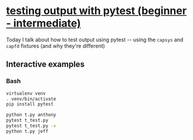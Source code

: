 # [testing output with pytest (beginner - intermediate)](https://youtu.be/dN-pVt7i4Us)

Today I talk about how to test output using pytest -- using the `capsys` and `capfd` fixtures (and why they're different)

## Interactive examples

### Bash

```bash
virtualenv venv
. venv/bin/activate
pip install pytest

python t.py anthony
pytest t_test.py
pytest t_test.py -v
python t.py jeff
```
